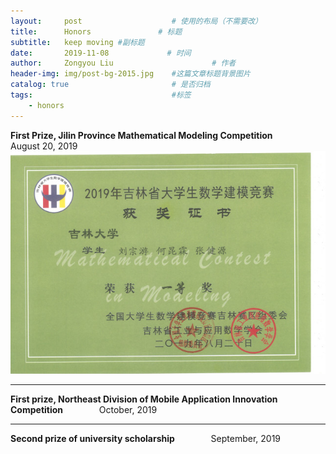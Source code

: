 ```yaml
---
layout:     post                    # 使用的布局（不需要改）
title:      Honors               # 标题 
subtitle:   keep moving #副标题
date:       2019-11-08             # 时间
author:     Zongyou Liu                      # 作者
header-img: img/post-bg-2015.jpg    #这篇文章标题背景图片
catalog: true                       # 是否归档
tags:                               #标签
    - honors
---
```

**First Prize, Jilin Province Mathematical Modeling Competition**      &emsp;  &emsp;   &emsp;           August 20, 2019  
![model2](https://github.com/BuleSky233/BuleSky233.github.io/raw/master/img/model2.jpg)  

***  
**First prize, Northeast Division of Mobile Application Innovation Competition**  &emsp; &emsp; &emsp;   October, 2019  

  
***  
**Second prize of university scholarship** &emsp; &emsp; &emsp; September, 2019  
